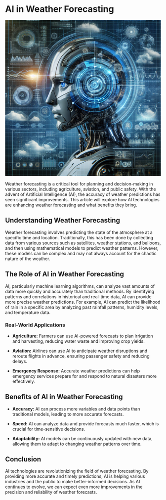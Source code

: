 # AI in Weather Forecasting

![AI analyzing weather data](https://raw.githubusercontent.com/Kanakjr/100-days-of-AI-Writing/main/images/AI-in-Weather-Forecasting.png)

Weather forecasting is a critical tool for planning and decision-making in various sectors, including agriculture, aviation, and public safety. With the advent of Artificial Intelligence (AI), the accuracy of weather predictions has seen significant improvements. This article will explore how AI technologies are enhancing weather forecasting and what benefits they bring.

## Understanding Weather Forecasting

Weather forecasting involves predicting the state of the atmosphere at a specific time and location. Traditionally, this has been done by collecting data from various sources such as satellites, weather stations, and balloons, and then using mathematical models to predict weather patterns. However, these models can be complex and may not always account for the chaotic nature of the weather.

## The Role of AI in Weather Forecasting

AI, particularly machine learning algorithms, can analyze vast amounts of data more quickly and accurately than traditional methods. By identifying patterns and correlations in historical and real-time data, AI can provide more precise weather predictions. For example, AI can predict the likelihood of rain in a specific area by analyzing past rainfall patterns, humidity levels, and temperature data.

### Real-World Applications

- **Agriculture:** Farmers can use AI-powered forecasts to plan irrigation and harvesting, reducing water waste and improving crop yields.

- **Aviation:** Airlines can use AI to anticipate weather disruptions and reroute flights in advance, ensuring passenger safety and reducing delays.

- **Emergency Response:** Accurate weather predictions can help emergency services prepare for and respond to natural disasters more effectively.

## Benefits of AI in Weather Forecasting

- **Accuracy:** AI can process more variables and data points than traditional models, leading to more accurate forecasts.

- **Speed:** AI can analyze data and provide forecasts much faster, which is crucial for time-sensitive decisions.

- **Adaptability:** AI models can be continuously updated with new data, allowing them to adapt to changing weather patterns over time.

## Conclusion

AI technologies are revolutionizing the field of weather forecasting. By providing more accurate and timely predictions, AI is helping various industries and the public to make better-informed decisions. As AI continues to evolve, we can expect even more improvements in the precision and reliability of weather forecasts.


